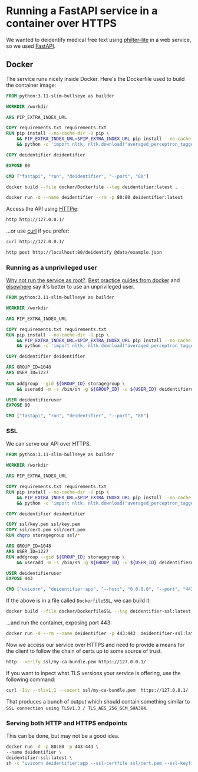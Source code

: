 # Running a FastAPI service in a container over HTTPS

We wanted to deidentify medical free text using [philter-lite][2] in a web service, so we used [FastAPI][1].


## Docker

The service runs nicely inside Docker. Here's the Dockerfile used to build the container image:

```Dockerfile
FROM python:3.11-slim-bullseye as builder

WORKDIR /workdir

ARG PIP_EXTRA_INDEX_URL

COPY requirements.txt requirements.txt
RUN pip install --no-cache-dir -U pip \
    && PIP_EXTRA_INDEX_URL=$PIP_EXTRA_INDEX_URL pip install --no-cache-dir -r requirements.txt \
    && python -c 'import nltk; nltk.download("averaged_perceptron_tagger", download_dir="/usr/share/nltk_data")'

COPY deidentifier deidentifier

EXPOSE 80

CMD ["fastapi", "run", "deidentifier", "--port", "80"]
```

```sh
docker build --file docker/Dockerfile --tag deidentifier:latest .
```

```sh
docker run -d --name deidentifier --rm -p 80:80 deidentifier:latest
```

Access the API using [HTTPie][4]:

```sh
http http://127.0.0.1/
```

...or use [curl][5] if you prefer:

```sh
curl http://127.0.0.1/
```

```sh
http post http://localhost:80/deidentify @data/example.json
```


### Running as a unprivileged user

[Why not run the service as root?][101]. [Best practice guides from docker][103] and [elsewhere][102] say it's better to use an unprivileged user.

```Dockerfile
FROM python:3.11-slim-bullseye as builder

WORKDIR /workdir

ARG PIP_EXTRA_INDEX_URL

COPY requirements.txt requirements.txt
RUN pip install --no-cache-dir -U pip \
    && PIP_EXTRA_INDEX_URL=$PIP_EXTRA_INDEX_URL pip install --no-cache-dir -r requirements.txt \
    && python -c 'import nltk; nltk.download("averaged_perceptron_tagger", download_dir="/usr/share/nltk_data")'

COPY deidentifier deidentifier

ARG GROUP_ID=1048
ARG USER_ID=1227
.
RUN addgroup --gid ${GROUP_ID} storagegroup \
    && useradd -m -s /bin/sh -g ${GROUP_ID} -u ${USER_ID} deidentifieruser

USER deidentifieruser
EXPOSE 80

CMD ["fastapi", "run", "deidentifier", "--port", "80"]
```

### SSL

We can serve our API over HTTPS.

```Dockerfile
FROM python:3.11-slim-bullseye as builder

WORKDIR /workdir

ARG PIP_EXTRA_INDEX_URL

COPY requirements.txt requirements.txt
RUN pip install --no-cache-dir -U pip \
    && PIP_EXTRA_INDEX_URL=$PIP_EXTRA_INDEX_URL pip install --no-cache-dir -r requirements.txt \
    && python -c 'import nltk; nltk.download("averaged_perceptron_tagger", download_dir="/usr/share/nltk_data")'

COPY deidentifier deidentifier

COPY ssl/key.pem ssl/key.pem
COPY ssl/cert.pem ssl/cert.pem
RUN chgrp storagegroup ssl/*

ARG GROUP_ID=1048
ARG USER_ID=1227
RUN addgroup --gid ${GROUP_ID} storagegroup \
    && useradd -m -s /bin/sh -g ${GROUP_ID} -u ${USER_ID} deidentifieruser

USER deidentifieruser
EXPOSE 443

CMD ["uvicorn", "deidentifier:app", "--host", "0.0.0.0", "--port", "443", "--ssl-keyfile", "ssl/key.pem", "--ssl-certfile", "ssl/cert.pem"]
```

If the above is in a file called `DockerfileSSL`, we can build it:

```sh
docker build --file docker/DockerfileSSL --tag deidentifier-ssl:latest .
```

...and run the container, exposing port 443:

```sh
docker run -d --rm --name deidentifier -p 443:443  deidentifier-ssl:latest
```

Now we access our service over HTTPS and need to provide a means for the client to follow the chain of certs up to some source of trust.

```sh
http --verify ssl/my-ca-bundle.pem https://127.0.0.1/
```

If you want to inpect what TLS versions your service is offering, use the following command:

```sh
curl -Iiv --tlsv1.1 --cacert ssl/my-ca-bundle.pem  https://127.0.0.1/
```

That produces a bunch of output which should contain something similar to `SSL connection using TLSv1.3 / TLS_AES_256_GCM_SHA384`.


### Serving both HTTP and HTTPS endpoints

This can be done, but may not be a good idea.

```sh
docker run -d -p 80:80 -p 443:443 \
--name deidentifier \
deidentifier-ssl:latest \
sh -c "uvicorn deidentifier:app --ssl-certfile ssl/cert.pem --ssl-keyfile ssl/key.pem --host 0.0.0.0 --port 443 --workers 1 & uvicorn deidentifier:app --host 0.0.0.0 --port 80 --workers 1"
```

[1]: https://fastapi.tiangolo.com/
[2]: https://github.com/SironaMedical/philter-lite
[4]: https://httpie.io/
[5]: https://curl.se/docs/manpage.html

[101]: https://stackoverflow.com/questions/68155641/should-i-run-things-inside-a-docker-container-as-non-root-for-safety
[102]: https://dev.to/hazarnenni/docker-best-practices-55j0
[103]: https://docs.docker.com/build/building/best-practices/

